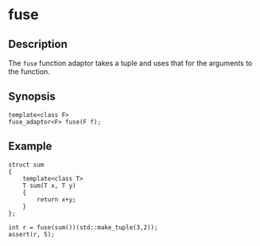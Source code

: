 fuse
====

Description
-----------

The `fuse` function adaptor takes a tuple and uses that for the arguments
to the function.

Synopsis
--------

    template<class F>
    fuse_adaptor<F> fuse(F f);

Example
-------

    struct sum
    {
        template<class T>
        T sum(T x, T y)
        {
            return x+y;
        }
    };

    int r = fuse(sum())(std::make_tuple(3,2));
    assert(r, 5);

